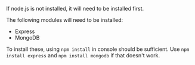 If node.js is not installed, it will need to be installed first.

The following modules will need to be installed:

- Express
- MongoDB

To install these, using `npm install` in console should be sufficient. Use `npm install express` and `npm install mongodb` if that doesn't work.